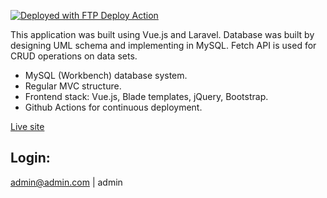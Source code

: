 [<img alt="Deployed with FTP Deploy Action" src="https://img.shields.io/badge/Deployed With-FTP DEPLOY ACTION-%3CCOLOR%3E?style=for-the-badge&color=0077b6">](https://github.com/SamKirkland/FTP-Deploy-Action)

This application was built using Vue.js and Laravel. Database was built by designing UML schema and implementing in MySQL. Fetch API is used for CRUD operations on data sets.

- MySQL (Workbench) database system.
- Regular MVC structure. 
- Frontend stack: Vue.js, Blade templates, jQuery, Bootstrap.
- Github Actions for continuous deployment.

[Live site](http://sarunask.jumpingcrab.com)
## Login: 
admin@admin.com | admin
